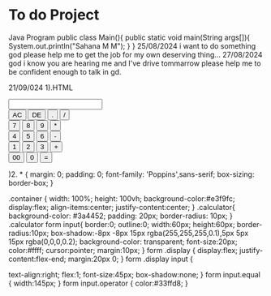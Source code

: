 # To do Project
Java Program
public class Main(){
public static void main(String args[]){
System.out.println("Sahana M M");
}
}
25/08/2024
i want to do something god please help me to get the job for my own deserving thing...
27/08/2024
god i know you are hearing me and I've drive tommarrow please help me to be confident enough to talk in gd.

21/09/024
1).HTML
<!DOCTYPE html>
<html>
<head>
     <meta name="viewpoint" content="width=device-width, initial-scale=1.0">
     <title>Calculator using javascript</title>
     <link rel="stylesheet" href="calculator.css">
</head>
<body>
<div class="container">
   <div class="calculator">
      <form> 
         <div class="display">
             <input type="text" name="display">
         </div>
   <div>
      <input type="button" value="AC" onclick="display.value = ''" class="operator"/>
      <input type="button" value="DE" onclick="display.value = display.value.toString().slice(0,-1)" class="operator"/>
      <input type="button" value="." onclick="display.value += '.'" class="operator"/>
      <input type="button" value="/" onclick="display.value += '/'" class="operator"/>
   </div>
   <div>
      <input type="button" value="7" onclick="display.value += '7'"/>
      <input type="button" value="8" onclick="display.value += '8'"/>
      <input type="button" value="9" onclick="display.value += '9'"/>
      <input type="button" value="*" onclick="display.value += '*'" class="operator"/>
   </div>
   <div>
      <input type="button" value="4" onclick="display.value += '4'"/>
      <input type="button" value="5" onclick="display.value += '5'"/>
      <input type="button" value="6" onclick="display.value += '6'"/>
      <input type="button" value="-" onclick="display.value += '-'" class="operator"/>
   </div>
   <div>
      <input type="button" value="1" onclick="display.value += '1'"/>
      <input type="button" value="2" onclick="display.value += '2'"/>
      <input type="button" value="3" onclick="display.value += '3'"/>
      <input type="button" value="+" onclick="display.value += '+'" class="operator"/>
   </div>
   <div>
      <input type="button" value="00" onclick="display.value += '00'"/>
      <input type="button" value="0" onclick="display.value += '0'"/>
      <input type="button" value="=" onclick="display.value=eval(display.value)" class="equal operator" />
   </div>
      </form>
   </div>
</div>
</body>
</html>
)2.
*
{
    margin: 0;
    padding: 0;
    font-family: 'Poppins',sans-serif;
    box-sizing: border-box;	
}

.container
{
	width: 100%;
	height: 100vh;
	background-color:#e3f9fc;
	display:flex;
	align-items:center;
	justify-content:center;
}
.calculator{
	background-color: #3a4452;
	padding: 20px;
	border-radius: 10px;
}
.calculator form input{
	border:0;
	outline:0;
	width:60px;
	height:60px;
	border-radius:10px;
	box-shadow:-8px -8px 15px rgba(255,255,255,0.1),5px 5px 15px rgba(0,0,0,0.2);
	background-color: transparent;
	font-size:20px;
	color:#ffff;
	cursor:pointer;
	margin:10px;
}
form .display
{
	display:flex;
	justify-content:flex-end;
	margin:20px 0;
}
form .display input
{
	
text-align:right;
flex:1;
font-size:45px;
box-shadow:none;
}
form input.equal
{
	width:145px;
}
form input.operator
{
	color:#33ffd8;
}

